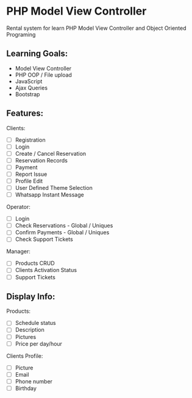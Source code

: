 # PHP Model View Controller
Rental system for learn PHP Model View Controller and Object Oriented Programing

## Learning Goals:
* Model View Controller
* PHP OOP / File upload
* JavaScript
* Ajax Queries
* Bootstrap

## Features:
Clients:  
- [ ] Registration
- [ ] Login
- [ ] Create / Cancel Reservation
- [ ] Reservation Records
- [ ] Payment
- [ ] Report Issue
- [ ] Profile Edit
- [ ] User Defined Theme Selection
- [ ] Whatsapp Instant Message

Operator:
- [ ] Login
- [ ] Check Reservations - Global / Uniques
- [ ] Confirm Payments - Global / Uniques
- [ ] Check Support Tickets

Manager:
- [ ] Products CRUD
- [ ] Clients Activation Status
- [ ] Support Tickets

## Display Info:
Products:
- [ ] Schedule status
- [ ] Description
- [ ] Pictures
- [ ] Price per day/hour

Clients Profile:
- [ ] Picture
- [ ] Email
- [ ] Phone number
- [ ] Birthday
